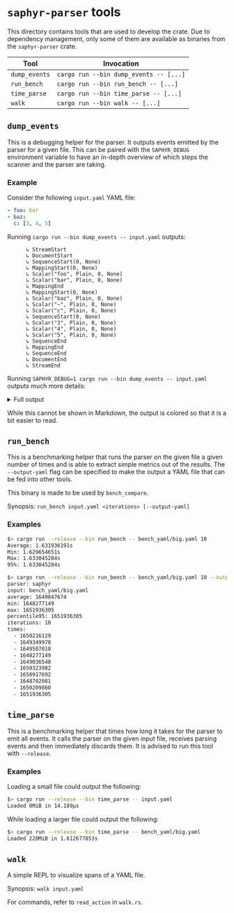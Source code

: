 # `saphyr-parser` tools
This directory contains tools that are used to develop the crate.
Due to dependency management, only some of them are available as binaries from the `saphyr-parser` crate.

| Tool | Invocation |
|------|------------|
| `dump_events` | `cargo run --bin dump_events -- [...]` |
| `run_bench` | `cargo run --bin run_bench -- [...]` |
| `time_parse` | `cargo run --bin time_parse -- [...]` |
| `walk` | `cargo run --bin walk -- [...]` |

## `dump_events`
This is a debugging helper for the parser. It outputs events emitted by the parser for a given file. This can be paired with the `SAPHYR_DEBUG` environment variable to have an in-depth overview of which steps the scanner and the parser are taking.

### Example
Consider the following `input.yaml` YAML file:
```yaml
- foo: bar
- baz:
  c: [3, 4, 5]
```

Running `cargo run --bin dump_events -- input.yaml` outputs:
```
      ↳ StreamStart
      ↳ DocumentStart
      ↳ SequenceStart(0, None)
      ↳ MappingStart(0, None)
      ↳ Scalar("foo", Plain, 0, None)
      ↳ Scalar("bar", Plain, 0, None)
      ↳ MappingEnd
      ↳ MappingStart(0, None)
      ↳ Scalar("baz", Plain, 0, None)
      ↳ Scalar("~", Plain, 0, None)
      ↳ Scalar("c", Plain, 0, None)
      ↳ SequenceStart(0, None)
      ↳ Scalar("3", Plain, 0, None)
      ↳ Scalar("4", Plain, 0, None)
      ↳ Scalar("5", Plain, 0, None)
      ↳ SequenceEnd
      ↳ MappingEnd
      ↳ SequenceEnd
      ↳ DocumentEnd
      ↳ StreamEnd
```

Running `SAPHYR_DEBUG=1 cargo run --bin dump_events -- input.yaml` outputs much more details:
<details>
<summary> Full output </summary>

```
Parser state: StreamStart
    ↳ StreamStart(Utf8) Marker { index: 0, line: 1, col: 0 }
      ↳ StreamStart

Parser state: ImplicitDocumentStart
  → fetch_next_token after whitespace Marker { index: 0, line: 1, col: 0 } '-'
    ↳ BlockSequenceStart Marker { index: 0, line: 1, col: 0 }
      ↳ DocumentStart

Parser state: BlockNode
      ↳ SequenceStart(0, None)

Parser state: BlockSequenceFirstEntry
    ↳ BlockEntry Marker { index: 2, line: 1, col: 2 }
  → fetch_next_token after whitespace Marker { index: 2, line: 1, col: 2 } 'f'
  → fetch_next_token after whitespace Marker { index: 5, line: 1, col: 5 } ':'
    ↳ BlockMappingStart Marker { index: 5, line: 1, col: 5 }
      ↳ MappingStart(0, None)

Parser state: BlockMappingFirstKey
    ↳ Key Marker { index: 2, line: 1, col: 2 }
    ↳ Scalar(Plain, "foo") Marker { index: 2, line: 1, col: 2 }
      ↳ Scalar("foo", Plain, 0, None)

Parser state: BlockMappingValue
    ↳ Value Marker { index: 5, line: 1, col: 5 }
  → fetch_next_token after whitespace Marker { index: 7, line: 1, col: 7 } 'b'
    ↳ Scalar(Plain, "bar") Marker { index: 7, line: 1, col: 7 }
      ↳ Scalar("bar", Plain, 0, None)

Parser state: BlockMappingKey
  → fetch_next_token after whitespace Marker { index: 11, line: 2, col: 0 } '-'
    ↳ BlockEnd Marker { index: 11, line: 2, col: 0 }
      ↳ MappingEnd

Parser state: BlockSequenceEntry
    ↳ BlockEntry Marker { index: 13, line: 2, col: 2 }
  → fetch_next_token after whitespace Marker { index: 13, line: 2, col: 2 } 'b'
  → fetch_next_token after whitespace Marker { index: 16, line: 2, col: 5 } ':'
    ↳ BlockMappingStart Marker { index: 16, line: 2, col: 5 }
      ↳ MappingStart(0, None)

Parser state: BlockMappingFirstKey
    ↳ Key Marker { index: 13, line: 2, col: 2 }
    ↳ Scalar(Plain, "baz") Marker { index: 13, line: 2, col: 2 }
      ↳ Scalar("baz", Plain, 0, None)

Parser state: BlockMappingValue
    ↳ Value Marker { index: 16, line: 2, col: 5 }
  → fetch_next_token after whitespace Marker { index: 20, line: 3, col: 2 } 'c'
  → fetch_next_token after whitespace Marker { index: 21, line: 3, col: 3 } ':'
    ↳ Key Marker { index: 20, line: 3, col: 2 }
      ↳ Scalar("~", Plain, 0, None)

Parser state: BlockMappingKey
    ↳ Scalar(Plain, "c") Marker { index: 20, line: 3, col: 2 }
      ↳ Scalar("c", Plain, 0, None)

Parser state: BlockMappingValue
    ↳ Value Marker { index: 21, line: 3, col: 3 }
  → fetch_next_token after whitespace Marker { index: 23, line: 3, col: 5 } '['
    ↳ FlowSequenceStart Marker { index: 23, line: 3, col: 5 }
      ↳ SequenceStart(0, None)

Parser state: FlowSequenceFirstEntry
  → fetch_next_token after whitespace Marker { index: 24, line: 3, col: 6 } '3'
  → fetch_next_token after whitespace Marker { index: 25, line: 3, col: 7 } ','
    ↳ Scalar(Plain, "3") Marker { index: 24, line: 3, col: 6 }
      ↳ Scalar("3", Plain, 0, None)

Parser state: FlowSequenceEntry
    ↳ FlowEntry Marker { index: 25, line: 3, col: 7 }
  → fetch_next_token after whitespace Marker { index: 27, line: 3, col: 9 } '4'
  → fetch_next_token after whitespace Marker { index: 28, line: 3, col: 10 } ','
    ↳ Scalar(Plain, "4") Marker { index: 27, line: 3, col: 9 }
      ↳ Scalar("4", Plain, 0, None)

Parser state: FlowSequenceEntry
    ↳ FlowEntry Marker { index: 28, line: 3, col: 10 }
  → fetch_next_token after whitespace Marker { index: 30, line: 3, col: 12 } '5'
  → fetch_next_token after whitespace Marker { index: 31, line: 3, col: 13 } ']'
    ↳ Scalar(Plain, "5") Marker { index: 30, line: 3, col: 12 }
      ↳ Scalar("5", Plain, 0, None)

Parser state: FlowSequenceEntry
    ↳ FlowSequenceEnd Marker { index: 31, line: 3, col: 13 }
      ↳ SequenceEnd

Parser state: BlockMappingKey
  → fetch_next_token after whitespace Marker { index: 33, line: 4, col: 0 } '\0'
    ↳ BlockEnd Marker { index: 33, line: 4, col: 0 }
      ↳ MappingEnd

Parser state: BlockSequenceEntry
    ↳ BlockEnd Marker { index: 33, line: 4, col: 0 }
      ↳ SequenceEnd

Parser state: DocumentEnd
    ↳ StreamEnd Marker { index: 33, line: 4, col: 0 }
      ↳ DocumentEnd

Parser state: DocumentStart
      ↳ StreamEnd
```

</details>

While this cannot be shown in Markdown, the output is colored so that it is a bit easier to read.

## `run_bench`
This is a benchmarking helper that runs the parser on the given file a given number of times and is able to extract simple metrics out of the results. The `--output-yaml` flag can be specified to make the output a YAML file that can be fed into other tools.

This binary is made to be used by `bench_compare`.

Synopsis: `run_bench input.yaml <iterations> [--output-yaml]`

### Examples
```sh
$> cargo run --release --bin run_bench -- bench_yaml/big.yaml 10
Average: 1.631936191s
Min: 1.629654651s
Max: 1.633045284s
95%: 1.633045284s

$> cargo run --release --bin run_bench -- bench_yaml/big.yaml 10 --output-yaml
parser: saphyr
input: bench_yaml/big.yaml
average: 1649847674
min: 1648277149
max: 1651936305
percentile95: 1651936305
iterations: 10
times:
  - 1650216129
  - 1649349978
  - 1649507018
  - 1648277149
  - 1649036548
  - 1650323982
  - 1650917692
  - 1648702081
  - 1650209860
  - 1651936305
```

## `time_parse`
This is a benchmarking helper that times how long it takes for the parser to emit all events. It calls the parser on the given input file, receives parsing events and then immediately discards them. It is advised to run this tool with `--release`.

### Examples
Loading a small file could output the following:
```sh
$> cargo run --release --bin time_parse -- input.yaml
Loaded 0MiB in 14.189µs
```

While loading a larger file could output the following:
```sh
$> cargo run --release --bin time_parse -- bench_yaml/big.yaml
Loaded 220MiB in 1.612677853s
```

## `walk`
A simple REPL to visualize spans of a YAML file.

Synopsis: `walk input.yaml`

For commands, refer to `read_action` in `walk.rs`.
